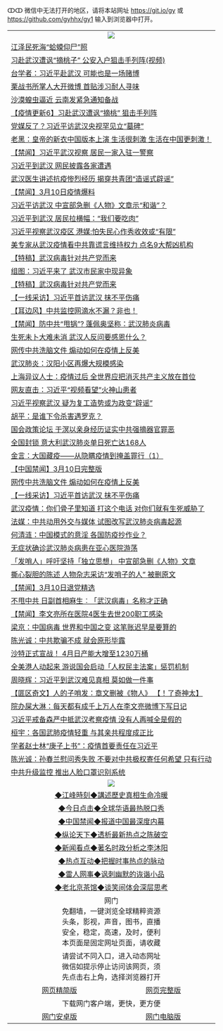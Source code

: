 ↀↀ 微信中无法打开的地区，请将本站网址 https://git.io/gy 或 https://github.com/gyhhx/gy1 输入到浏览器中打开。 

 <table>

  <tr>
    <td colspan="2" align=center><img src="https://cdn.jsdelivr.net/gh/gyoupiodf/im1/20190822-2.jpg"></td>
 </tr>
<tr><td colspan="2" align="left"><a href="https://xball.casa/oo.aspx?name=c1141798&key=eqxowaguscvmxdgc&from=gy">江泽民死海“蛤蟆仰尸”照</a></td></tr>
<tr><td colspan="2" align="left"><a href="https://xball.casa/oo.aspx?name=c1141709&key=eqxowaguscvmxdgc&from=gy">习赴武汉遭讽“摘桃子” 公安入户狙击手列阵(视频)</a></td></tr>
<tr><td colspan="2" align="left"><a href="https://xball.casa/oo.aspx?name=c1141825&key=eqxowaguscvmxdgc&from=gy">台学者：习近平赴武汉 可能也是一场赌博</a></td></tr>
<tr><td colspan="2" align="left"><a href="https://xball.casa/oo.aspx?name=c1141795&key=eqxowaguscvmxdgc&from=gy">栗战书所掌人大开微博 首贴涉习耐人寻味</a></td></tr>
<tr><td colspan="2" align="left"><a href="https://xball.casa/oo.aspx?name=c1141728&key=eqxowaguscvmxdgc&from=gy">沙漠蝗虫逼近 云南发紧急通知备战</a></td></tr>
<tr><td colspan="2" align="left"><a href="https://xball.casa/oo.aspx?name=c1141344&key=eqxowaguscvmxdgc&from=gy">【疫情更新6】习赴武汉遭讽“摘桃” 狙击手列阵</a></td></tr>
<tr><td colspan="2" align="left"><a href="https://xball.casa/oo.aspx?name=c1141799&key=eqxowaguscvmxdgc&from=gy">党媒反了？习近平访武汉央视罕见立“墓碑”</a></td></tr>
<tr><td colspan="2" align="left"><a href="https://xball.casa/oo.aspx?name=c1141714&key=eqxowaguscvmxdgc&from=gy">老黑：皇帝的新衣中国版本上演 生活很刺激 生活在中国更刺激！</a></td></tr>
<tr><td colspan="2" align="left"><a href="https://xball.casa/oo.aspx?name=c1141822&key=eqxowaguscvmxdgc&from=gy">【禁闻】习近平武汉视察 居民一家入驻一警察</a></td></tr>
<tr><td colspan="2" align="left"><a href="https://xball.casa/oo.aspx?name=c1141800&key=eqxowaguscvmxdgc&from=gy">习近平到武汉 网民披露各家遭遇</a></td></tr>
<tr><td colspan="2" align="left"><a href="https://xball.casa/oo.aspx?name=c1141785&key=eqxowaguscvmxdgc&from=gy">武汉医生讲述抗疫惨烈经历 揭穿共青团“造谣式辟谣”</a></td></tr>
<tr><td colspan="2" align="left"><a href="https://xball.casa/oo.aspx?name=c1141821&key=eqxowaguscvmxdgc&from=gy">【禁闻】3月10日疫情爆料</a></td></tr>
<tr><td colspan="2" align="left"><a href="https://xball.casa/oo.aspx?name=c1141711&key=eqxowaguscvmxdgc&from=gy">习近平访武汉 中宣部急删《人物》文章示“和谐”？</a></td></tr>
<tr><td colspan="2" align="left"><a href="https://xball.casa/oo.aspx?name=c1141778&key=eqxowaguscvmxdgc&from=gy">习近平到武汉 居民拉横幅：“我们要吃肉”</a></td></tr>
<tr><td colspan="2" align="left"><a href="https://xball.casa/oo.aspx?name=c1141826&key=eqxowaguscvmxdgc&from=gy">习近平视察武汉疫区 港媒:怕失民心作秀收效或“有限”</a></td></tr>
<tr><td colspan="2" align="left"><a href="https://xball.casa/oo.aspx?name=c1141831&key=eqxowaguscvmxdgc&from=gy">美专家从武汉疫情看中共靠谎言维持权力 点名9大帮凶机构</a></td></tr>
<tr><td colspan="2" align="left"><a href="https://xball.casa/oo.aspx?name=c1141827&key=eqxowaguscvmxdgc&from=gy">【特稿】武汉病毒针对共产党而来</a></td></tr>
<tr><td colspan="2" align="left"><a href="https://xball.casa/oo.aspx?name=c1141856&key=eqxowaguscvmxdgc&from=gy">组图：习近平来了 武汉市民家中现异象</a></td></tr>
<tr><td colspan="2" align="left"><a href="https://xball.casa/oo.aspx?name=c1141753&key=eqxowaguscvmxdgc&from=gy">【特稿】武汉病毒针对共产党而来</a></td></tr>
<tr><td colspan="2" align="left"><a href="https://xball.casa/oo.aspx?name=c1141723&key=eqxowaguscvmxdgc&from=gy">【一线采访】习近平首访武汉 抹不平伤痛</a></td></tr>
<tr><td colspan="2" align="left"><a href="https://xball.casa/oo.aspx?name=c1141793&key=eqxowaguscvmxdgc&from=gy">【耳边风】中共监控网滴水不漏？非也！</a></td></tr>
<tr><td colspan="2" align="left"><a href="https://xball.casa/oo.aspx?name=c1141824&key=eqxowaguscvmxdgc&from=gy">【禁闻】防中共“甩锅”? 蓬佩奥坚称：武汉肺炎病毒</a></td></tr>
<tr><td colspan="2" align="left"><a href="https://xball.casa/oo.aspx?name=c1141816&key=eqxowaguscvmxdgc&from=gy">生死未卜大难未消 武汉人反问要感恩什么？</a></td></tr>
<tr><td colspan="2" align="left"><a href="https://xball.casa/oo.aspx?name=c1141847&key=eqxowaguscvmxdgc&from=gy">网传中共洗脑文件 煽动如何在疫情上反美</a></td></tr>
<tr><td colspan="2" align="left"><a href="https://xball.casa/oo.aspx?name=c1141794&key=eqxowaguscvmxdgc&from=gy">武汉肺炎：汉阳小区再爆大规模感染</a></td></tr>
<tr><td colspan="2" align="left"><a href="https://xball.casa/oo.aspx?name=c1141781&key=eqxowaguscvmxdgc&from=gy">上海异议人士：疫情过后 全世界应把消灭共产主义放在首位</a></td></tr>
<tr><td colspan="2" align="left"><a href="https://xball.casa/oo.aspx?name=c1141780&key=eqxowaguscvmxdgc&from=gy">网友直击：习近平“视频看望”火神山患者</a></td></tr>
<tr><td colspan="2" align="left"><a href="https://xball.casa/oo.aspx?name=c1141815&key=eqxowaguscvmxdgc&from=gy">习近平视察武汉 疑为复工造势或为政变“辟谣”</a></td></tr>
<tr><td colspan="2" align="left"><a href="https://xball.casa/oo.aspx?name=c1141746&key=eqxowaguscvmxdgc&from=gy">胡平：是谁下令杀害遇罗克？</a></td></tr>
<tr><td colspan="2" align="left"><a href="https://xball.casa/oo.aspx?name=c1141818&key=eqxowaguscvmxdgc&from=gy">国会政策论坛 于溟以亲身经历证实中共强摘器官罪恶</a></td></tr>
<tr><td colspan="2" align="left"><a href="https://xball.casa/oo.aspx?name=c1141817&key=eqxowaguscvmxdgc&from=gy">全国封锁 意大利武汉肺炎单日死亡达168人</a></td></tr>
<tr><td colspan="2" align="left"><a href="https://xball.casa/oo.aspx?name=c1141820&key=eqxowaguscvmxdgc&from=gy">金言：大国藏疫——从隐瞒疫情到掩盖罪行（1）</a></td></tr>
<tr><td colspan="2" align="left"><a href="https://xball.casa/oo.aspx?name=c1141836&key=eqxowaguscvmxdgc&from=gy">【中国禁闻】3月10日完整版</a></td></tr>
<tr><td colspan="2" align="left"><a href="https://xball.casa/oo.aspx?name=c1141784&key=eqxowaguscvmxdgc&from=gy">网传中共洗脑文件 煽动如何在疫情上反美</a></td></tr>
<tr><td colspan="2" align="left"><a href="https://xball.casa/oo.aspx?name=c1141844&key=eqxowaguscvmxdgc&from=gy">【一线采访】习近平首访武汉 抹不平伤痛</a></td></tr>
<tr><td colspan="2" align="left"><a href="https://xball.casa/oo.aspx?name=c1141898&key=eqxowaguscvmxdgc&from=gy">武汉疫情：你们骨子里知道 打这个电话 对你们就有生死威胁了</a></td></tr>
<tr><td colspan="2" align="left"><a href="https://xball.casa/oo.aspx?name=c1141832&key=eqxowaguscvmxdgc&from=gy">法媒：中共动用外交与媒体 试图改写武汉肺炎病毒起源</a></td></tr>
<tr><td colspan="2" align="left"><a href="https://xball.casa/oo.aspx?name=c1141739&key=eqxowaguscvmxdgc&from=gy">何清涟：中国模式的意淫 各国防疫抄作业？</a></td></tr>
<tr><td colspan="2" align="left"><a href="https://xball.casa/oo.aspx?name=c1141797&key=eqxowaguscvmxdgc&from=gy">无症状确诊武汉肺炎病患在亚心医院游荡</a></td></tr>
<tr><td colspan="2" align="left"><a href="https://xball.casa/oo.aspx?name=c1141771&key=eqxowaguscvmxdgc&from=gy">「发哨人」呼吁坚持「独立思想」 中宣部急删《人物》文章</a></td></tr>
<tr><td colspan="2" align="left"><a href="https://xball.casa/oo.aspx?name=c1141840&key=eqxowaguscvmxdgc&from=gy">撕心裂胆的陈述 人物杂志采访“发哨子的人” 被删原文</a></td></tr>
<tr><td colspan="2" align="left"><a href="https://xball.casa/oo.aspx?name=c1141819&key=eqxowaguscvmxdgc&from=gy">【禁闻】3月10日退党精选</a></td></tr>
<tr><td colspan="2" align="left"><a href="https://xball.casa/oo.aspx?name=c1141776&key=eqxowaguscvmxdgc&from=gy">不甩中共 日副首相麻生︰「武汉病毒」名称才正确</a></td></tr>
<tr><td colspan="2" align="left"><a href="https://xball.casa/oo.aspx?name=c1141823&key=eqxowaguscvmxdgc&from=gy">【禁闻】李文亮所在医院4医生去世200职工感染</a></td></tr>
<tr><td colspan="2" align="left"><a href="https://xball.casa/oo.aspx?name=c1141854&key=eqxowaguscvmxdgc&from=gy">梁京：中国病毒 世界和中国之变 这笔账迟早是要算的</a></td></tr>
<tr><td colspan="2" align="left"><a href="https://xball.casa/oo.aspx?name=c1141747&key=eqxowaguscvmxdgc&from=gy">陈光诚：中共欺骗不成 就会原形毕露</a></td></tr>
<tr><td colspan="2" align="left"><a href="https://xball.casa/oo.aspx?name=c1141719&key=eqxowaguscvmxdgc&from=gy">沙特正式宣战！ 4月日产能大增至1230万桶</a></td></tr>
<tr><td colspan="2" align="left"><a href="https://xball.casa/oo.aspx?name=c1141773&key=eqxowaguscvmxdgc&from=gy">全美港人动起来 游说国会启动「人权民主法案」惩罚机制</a></td></tr>
<tr><td colspan="2" align="left"><a href="https://xball.casa/oo.aspx?name=c1141896&key=eqxowaguscvmxdgc&from=gy">周晓辉：习近平到武汉难见真相 莫如做一件事</a></td></tr>
<tr><td colspan="2" align="left"><a href="https://xball.casa/oo.aspx?name=c1141851&key=eqxowaguscvmxdgc&from=gy">【匪区奇文】人的子哨发：章文删被《物人》 【！了奇神太】</a></td></tr>
<tr><td colspan="2" align="left"><a href="https://xball.casa/oo.aspx?name=c1141853&key=eqxowaguscvmxdgc&from=gy">院办屎大淋：每天都有成千上万人在李文亮微博下写日记</a></td></tr>
<tr><td colspan="2" align="left"><a href="https://xball.casa/oo.aspx?name=c1141765&key=eqxowaguscvmxdgc&from=gy">习近平戒备森严中抵武汉考察疫情 没有人再喊全是假的</a></td></tr>
<tr><td colspan="2" align="left"><a href="https://xball.casa/oo.aspx?name=c1141713&key=eqxowaguscvmxdgc&from=gy">桓宇：各国武肺疫情轻重 与其亲共程度成正比</a></td></tr>
<tr><td colspan="2" align="left"><a href="https://xball.casa/oo.aspx?name=c1141782&key=eqxowaguscvmxdgc&from=gy">学者赵士林“庚子上书”：疫情首要责任在习近平</a></td></tr>
<tr><td colspan="2" align="left"><a href="https://xball.casa/oo.aspx?name=c1141855&key=eqxowaguscvmxdgc&from=gy">陈光诚：孙春兰慰问秀失败 不要对中共极权寄任何希望 只有行动</a></td></tr>
<tr><td colspan="2" align="left"><a href="https://xball.casa/oo.aspx?name=c1141755&key=eqxowaguscvmxdgc&from=gy">中共升级监控 推出人脸口罩识别系统</a></td></tr>

 <tr>
   <td colspan="2" align=center><img src="https://cdn.jsdelivr.net/gh/gyoupiodf/im1/jf-1.jpg"></td>
  </tr>
   <tr>
   <td colspan="2" align=center> 
<a href="https://xball.casa/oo.aspx?name=c922850&key=eqxowaguscvmxdgc&from=gy&tag=9877">◆江峰時刻◆講述歷史真相生命冷暖</a><br/>
    </td>
  </tr>
   <tr>
   <td colspan="2" align=center> 
<a href="https://xball.casa/oo.aspx?name=c816850&key=eqxowaguscvmxdgc&from=gy&tag=9877">◆今日点击◆全球华语最热脱口秀</a><br/>
    </td>
  </tr>
  <tr>
  <td colspan="2" align=center>
<a href="https://xball.casa/oo.aspx?name=c816860&key=eqxowaguscvmxdgc&from=gy&tag=99733110">◆中国禁闻◆报道中国最深度内幕</a><br/>
   </tr>
  <tr>
     <td colspan="2" align=center>
<a href="https://xball.casa/oo.aspx?name=c816855&key=eqxowaguscvmxdgc&from=gy&tag=997110">◆纵论天下◆透析最新热点之陈破空</a><br/>
   </tr>
   <tr>
      <td colspan="2" align=center>
<a href="https://xball.casa/oo.aspx?name=c838308&key=eqxowaguscvmxdgc&from=gy&tag=9973110">◆新闻看点◆著名时政分析之李沐阳</a><br/>
   </tr>
   <tr>
     <td colspan="2" align=center>
<a href="https://xball.casa/oo.aspx?name=c816852&key=eqxowaguscvmxdgc&from=gy&tag=9733110">◆热点互动◆把握时事热点的脉动</a><br/>
   </tr>
   <tr>
      <td colspan="2" align=center>
<a href="https://xball.casa/oo.aspx?name=c816694&key=eqxowaguscvmxdgc&from=gy&tag=93310">◆雷人网事◆讽刺幽默的诙谐小品</a><br/>
   </tr>
   <tr>
    <td colspan="2" align=center>
<a href="https://xball.casa/oo.aspx?name=c816650&key=eqxowaguscvmxdgc&from=gy&tag=9973110">◆老北京茶馆◆谈笑间体会深层思考</a><br/>
   </tr>
<tr>
    <td colspan="2" align="center">网门<br/>免翻墙，一键浏览全球精粹资源<br/>头条，影视，声音，图书，直播<br/>安全，稳定，高速，及时，便利<br/>本页面是固定网址页面，请收藏</td>
  <tr>
  <tr>
    <td colspan="2" align="center">请尝试不同入口，进入动态网址<br/>微信如提示停止访问该网页，须<br/>先点击右上角，选择浏览器打开</td>
  <tr>  
  <tr>
    <td align="center"><a href="https://gitcdn.xyz/repo/otiny/up/master/show002.htm">网页精简版</a></td>
    <td align="center"><a href="https://gitcdn.xyz/repo/otiny/up/master/show001.htm">网页完整版</a></td>
  </tr>
  <tr>
    <td colspan="2" align="center">下载网门客户端，更快，更方便</td>
  <tr>
  <tr>
    <td align="center"><a href="https://raw.githubusercontent.com/opipe/up/master/oGatea.apk">网门安卓版</a></td>
    <td align="center"><a href="https://raw.githubusercontent.com/opipe/up/master/oGate.zip">网门电脑版</a></td>
  </tr>

</table>

